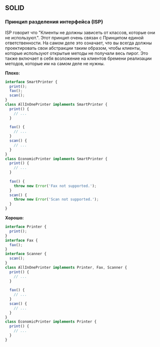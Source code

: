 ## SOLID

### Принцип разделения интерфейса \(ISP\)

ISP говорит что "Клиенты не должны зависеть от классов, которые они не используют.". Этот принцип очень
связан с Принципом единой ответственности.
На самом деле это означает, что вы всегда должны проектировать свои абстракции таким образом, чтобы клиенты, которые используют открытые методы не получали весь пирог. Это также включает в себя возложение на клиентов бремени реализации методов, которые им на самом деле не нужны.

**Плохо:**

```ts
interface SmartPrinter {
  print();
  fax();
  scan();
}
class AllInOnePrinter implements SmartPrinter {
  print() {
    // ...
  }  
  
  fax() {
    // ...
  }
  scan() {
    // ...
  }
}
class EconomicPrinter implements SmartPrinter {
  print() {
    // ...
  }  
  
  fax() {
    throw new Error('Fax not supported.');
  }
  scan() {
    throw new Error('Scan not supported.');
  }
}
```

**Хорошо:**

```ts
interface Printer {
  print();
}
interface Fax {
  fax();
}
interface Scanner {
  scan();
}
class AllInOnePrinter implements Printer, Fax, Scanner {
  print() {
    // ...
  }  
  
  fax() {
    // ...
  }
  scan() {
    // ...
  }
}
class EconomicPrinter implements Printer {
  print() {
    // ...
  }
}
```
